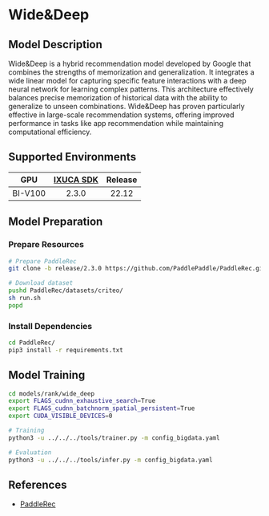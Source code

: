 # Wide&Deep

## Model Description

Wide&Deep is a hybrid recommendation model developed by Google that combines the strengths of memorization and
generalization. It integrates a wide linear model for capturing specific feature interactions with a deep neural network
for learning complex patterns. This architecture effectively balances precise memorization of historical data with the
ability to generalize to unseen combinations. Wide&Deep has proven particularly effective in large-scale recommendation
systems, offering improved performance in tasks like app recommendation while maintaining computational efficiency.

## Supported Environments

| GPU    | [IXUCA SDK](https://gitee.com/deep-spark/deepspark#%E5%A4%A9%E6%95%B0%E6%99%BA%E7%AE%97%E8%BD%AF%E4%BB%B6%E6%A0%88-ixuca) | Release |
| :----: | :----: | :----: |
| BI-V100 | 2.3.0     |  22.12  |

## Model Preparation

### Prepare Resources

```sh
# Prepare PaddleRec
git clone -b release/2.3.0 https://github.com/PaddlePaddle/PaddleRec.git

# Download dataset
pushd PaddleRec/datasets/criteo/
sh run.sh
popd
```

### Install Dependencies

```sh
cd PaddleRec/
pip3 install -r requirements.txt
```

## Model Training

```sh
cd models/rank/wide_deep
export FLAGS_cudnn_exhaustive_search=True
export FLAGS_cudnn_batchnorm_spatial_persistent=True
export CUDA_VISIBLE_DEVICES=0

# Training
python3 -u ../../../tools/trainer.py -m config_bigdata.yaml

# Evaluation
python3 -u ../../../tools/infer.py -m config_bigdata.yaml
```

## References

- [PaddleRec](https://github.com/PaddlePaddle/PaddleRec)
